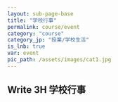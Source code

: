 ```yaml
---
layout: sub-page-base
title: "学校行事"
permalink: course/event
category: "course"
category_jp: "授業/学校生活"
is_lnb: true
var: event
pic_path: /assets/images/cat1.jpg
---
```


## Write 3H 学校行事
